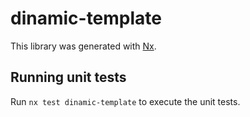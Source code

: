 # dinamic-template

This library was generated with [Nx](https://nx.dev).

## Running unit tests

Run `nx test dinamic-template` to execute the unit tests.
